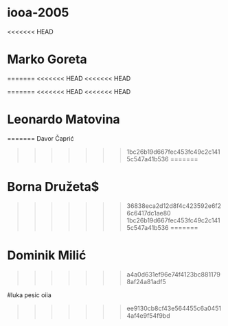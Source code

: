 # iooa-2005
<<<<<<< HEAD
# Marko Goreta
=======
<<<<<<< HEAD
<<<<<<< HEAD

=======
<<<<<<< HEAD
<<<<<<< HEAD
# Leonardo Matovina
=======
Davor Čaprić
>>>>>>> 1bc26b19d667fec453fc49c2c1415c547a41b536
=======
# Borna Družeta$
>>>>>>> 36838eca2d12d8f4c423592e6f26c6417dc1ae80
>>>>>>> 1bc26b19d667fec453fc49c2c1415c547a41b536
=======
# Dominik Milić
>>>>>>> a4a0d631ef96e74f4123bc8811798af24a81adf5
















#luka pesic oiia
>>>>>>> ee9130cb8cf43e564455c6a04514af4e9f54f9bd
